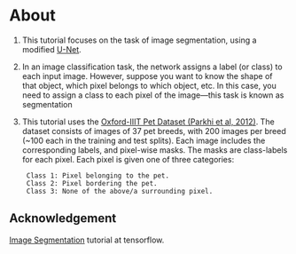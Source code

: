 # About

1. This tutorial focuses on the task of image segmentation, using a modified [U-Net](https://lmb.informatik.uni-freiburg.de/people/ronneber/u-net/).

2. In an image classification task, the network assigns a label (or class) to each input image. However, suppose you want to know the shape of that object, which pixel belongs to which object, etc. In this case, you need to assign a class to each pixel of the image—this task is known as segmentation

3. This tutorial uses the [Oxford-IIIT Pet Dataset (Parkhi et al, 2012)](https://www.robots.ox.ac.uk/%7Evgg/data/pets/). The dataset consists of images of 37 pet breeds, with 200 images per breed (~100 each in the training and test splits). Each image includes the corresponding labels, and pixel-wise masks. The masks are class-labels for each pixel. Each pixel is given one of three categories:

        Class 1: Pixel belonging to the pet.
        Class 2: Pixel bordering the pet.
        Class 3: None of the above/a surrounding pixel.

## Acknowledgement

[Image Segmentation](https://www.tensorflow.org/tutorials/images/segmentation) tutorial at tensorflow.

